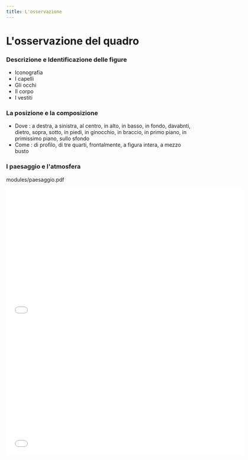 ```yaml
---
title: L'osservazione
---
```


# L'osservazione del quadro

 
### Descrizione e Identificazione delle figure 

- Iconografia
- I capelli
- Gli occhi
- Il corpo
- I vestiti
   
### La posizione e la composizione

- Dove : a destra, a sinistra, al centro, in alto, in basso, in fondo, davabnti, dietro, sopra, sotto, in piedi, in ginocchio, in braccio, in primo piano, in primissimo piano, sullo sfondo
- Come : di profilo, di tre quarti, frontalmente, a figura intera, a mezzo busto

### I paesaggio e l'atmosfera

modules/paesaggio.pdf
<iframe width="640" height="360" src="{{site.baseurl}}/modules/w3264_rappr_figura_3.pdf" frameborder="0" allowfullscreen></iframe>

<iframe width="640" height="360" src="{{site.baseurl}}/modules/paesaggio.pdf" frameborder="0" allowfullscreen></iframe>
